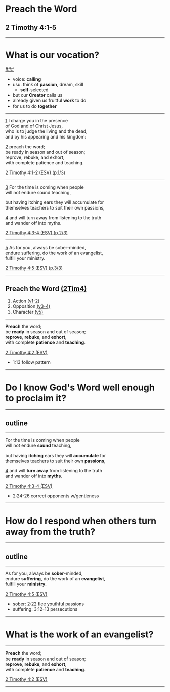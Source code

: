 <!-- .slide: <%= bg("unsplash-Jztmx9yqjBw-stars.jpg") %> id="title" -->
# Preach the Word
## 2 Timothy 4:1-5

---
<!-- .slide: data-background="white" -->
# What is our **vocation**?

[###](#/outline "secret")

>>>
+ voice: **calling**
+ usu. think of **passion**, dream, skill
  + **self**-selected
+ but our **Creator** calls us
+ already given us fruitful **work** to do
+ for us to do **together**

---
[1](# "ref")
I charge you in the presence <br>
of God and of Christ Jesus, <br>
who is to judge the living and the dead, <br>
and by his appearing and his kingdom: 

[2](# "ref")
preach the word; <br>
be ready in season and out of season; <br>
reprove, rebuke, and exhort, <br>
with complete patience and teaching. 

[2 Timothy 4:1-2 (ESV) (p.1/3)](# "ref")

---
[3](# "ref")
For the time is coming when people <br>
will not endure sound teaching,

but having itching ears they will accumulate for <br>
themselves teachers to suit their own passions, 

[4](# "ref")
and will turn away from listening to the truth <br>
and wander off into myths. 

[2 Timothy 4:3-4 (ESV) (p.2/3)](# "ref")

---
[5](# "ref")
As for you, always be sober-minded, <br>
endure suffering, do the work of an evangelist, <br>
fulfill your ministry.

[2 Timothy 4:5 (ESV) (p.3/3)](# "ref")

---
<!-- .slide: <%= bg("unsplash-Jztmx9yqjBw-stars.jpg") %> id="outline" class="outline" -->
## Preach the Word [(2Tim4)](# "ref")
1. Action [(v1-2)](# "ref")
1. Opposition [(v3-4)](# "ref")
1. Character [(v5)](# "ref")

---
**Preach** the word; <br>
be **ready** in season and out of season; <br>
**reprove**, **rebuke**, and **exhort**, <br>
with complete **patience** and **teaching**. 

[2 Timothy 4:2 (ESV)](# "ref")

>>>
+ 1:13 follow pattern

---
<!-- .slide: data-background="white" -->
# Do I **know** God's Word well enough to **proclaim** it?

---
## outline

---
For the time is coming when people <br>
will not endure **sound** teaching,

but having **itching** ears they will **accumulate** for <br>
themselves teachers to suit their own **passions**, 

[4](# "ref")
and will **turn away** from listening to the truth <br>
and wander off into **myths**. 

[2 Timothy 4:3-4 (ESV)](# "ref")

>>>
+ 2:24-26 correct opponents w/gentleness

---
<!-- .slide: data-background="white" -->
# How do I **respond** when others **turn away** from the truth?

---
## outline

---
As for you, always be **sober**-minded, <br>
endure **suffering**, do the work of an **evangelist**, <br>
fulfill your **ministry**.

[2 Timothy 4:5 (ESV)](# "ref")

>>>
+ sober: 2:22 flee youthful passions
+ suffering: 3:12-13 persecutions 

---
<!-- .slide: data-background="white" -->
# What is the work of an **evangelist**?

---
<!-- .slide: <%= bg("unsplash-Jztmx9yqjBw-stars.jpg") %> -->
**Preach** the word; <br>
be **ready** in season and out of season; <br>
**reprove**, **rebuke**, and **exhort**, <br>
with complete **patience** and **teaching**. 

[2 Timothy 4:2 (ESV)](# "ref")

---
<!-- .slide: <%= bg("unsplash-Jztmx9yqjBw-stars.jpg") %> class="empty" -->
